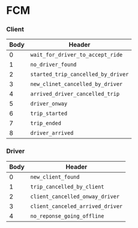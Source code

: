# FCM

### Client

Body | Header
---------- | -------
0 | `wait_for_driver_to_accept_ride`
1 | `no_driver_found`
2 | `started_trip_cancelled_by_driver`
3 | `new_clinet_cancelled_by_driver`
4 | `arrived_driver_cancelled_trip`
5 | `driver_onway`
6 | `trip_started`
7 | `trip_ended`
8 | `driver_arrived`

### Driver

Body | Header
---------- | -------
0 | `new_client_found`
1 | `trip_cancelled_by_client`
2 | `client_cancelled_onway_driver`
3 | `client_canceled_arrived_driver`
4 | `no_reponse_going_offline`
